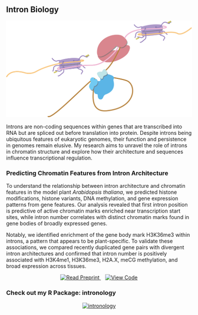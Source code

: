 ## Intron Biology 

![Splicing](intron-splicing.png)

Introns are non-coding sequences within genes that are transcribed into RNA but are spliced out before translation into protein. Despite introns being ubiquitous features of eukaryotic genomes, their function and persistence in genomes remain elusive. My research aims to unravel the role of introns in chromatin structure and explore how their architecture and sequences influence transcriptional regulation.

### Predicting Chromatin Features from Intron Architecture 

To understand the relationship between intron architecture and chromatin features in the model plant *Arabidopsis thaliana*, we predicted histone modifications, histone variants, DNA methylation, and gene expression patterns from gene features. Our analysis revealed that first intron position is predictive of active chromatin marks enriched near transcription start sites, while intron number correlates with distinct chromatin marks found in gene bodies of broadly expressed genes. 

Notably, we identified enrichment of the gene body mark H3K36me3 within introns, a pattern that appears to be plant-specific. To validate these associations, we compared recently duplicated gene pairs with divergent intron architectures and confirmed that intron number is positively associated with H3K4me1, H3K36me3, H2A.X, meCG methylation, and broad expression across tissues.

<p align="center">
  <a href="https://www.biorxiv.org/content/10.1101/2025.10.15.682614v1.full">
    <img src="https://img.shields.io/badge/📄_Read-Preprint-blue?style=for-the-badge" alt="Read Preprint" width="250">
  </a>
  &nbsp;&nbsp;
  <a href="https://github.com/AlicePierce/IntronArchitecture">
    <img src="https://img.shields.io/badge/💻_View-Code-green?style=for-the-badge" alt="View Code" width="200">
  </a>
</p>

### Check out my R Package: intronology

<p align="center">
  <a href="https://github.com/AlicePierce/intronology" target="_blank">
    <img src="https://alicepierce.github.io/assets/img/intronology-template.png" alt="intronology" style="width:35%; max-width:200px;">
  </a>
</p>
